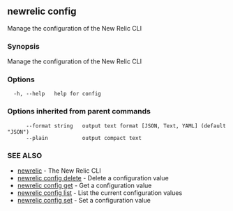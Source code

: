 ## newrelic config

Manage the configuration of the New Relic CLI

### Synopsis

Manage the configuration of the New Relic CLI

### Options

```
  -h, --help   help for config
```

### Options inherited from parent commands

```
      --format string   output text format [JSON, Text, YAML] (default "JSON")
      --plain           output compact text
```

### SEE ALSO

* [newrelic](newrelic.md)	 - The New Relic CLI
* [newrelic config delete](newrelic_config_delete.md)	 - Delete a configuration value
* [newrelic config get](newrelic_config_get.md)	 - Get a configuration value
* [newrelic config list](newrelic_config_list.md)	 - List the current configuration values
* [newrelic config set](newrelic_config_set.md)	 - Set a configuration value

